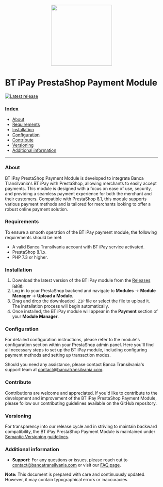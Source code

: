 <p align="center">
  <img src="https://btepos.ro/push/logos/btepos.ro-web.jpg" width="200px">
</p>

# BT iPay PrestaShop Payment Module
[![Latest release](https://newgitlab.arnia.ro/banca-transilvania/ipay-prestashop/release/)](https://newgitlab.arnia.ro/banca-transilvania/ipay-prestashop/releases)

### Index
- [About](#about)
- [Requirements](#requirements)
- [Installation](#installation)
- [Configuration](#configuration)
- [Contribute](#contribute)
- [Versioning](#versioning)
- [Additional information](#additional-information)
---

### About

BT iPay PrestaShop Payment Module is developed to integrate Banca Transilvania's BT iPay with PrestaShop, allowing merchants to easily accept payments. This module is designed with a focus on ease of use, security, and providing a seamless payment experience for both the merchant and their customers. Compatible with PrestaShop 8.1, this module supports various payment methods and is tailored for merchants looking to offer a robust online payment solution.

### Requirements

To ensure a smooth operation of the BT iPay payment module, the following requirements should be met:
- A valid Banca Transilvania account with BT iPay service activated.
- PrestaShop 8.1.x.
- PHP 7.3 or higher.

### Installation

1. Download the latest version of the BT iPay module from the [Releases page](https://newgitlab.arnia.ro/banca-transilvania/ipay-prestashop/releases).
2. Log in to your PrestaShop backend and navigate to **Modules** → **Module Manager** → **Upload a Module**.
3. Drag and drop the downloaded `.ZIP` file or select the file to upload it. The installation process will begin automatically.
4. Once installed, the BT iPay module will appear in the **Payment** section of your **Module Manager**.

### Configuration

For detailed configuration instructions, please refer to the module's configuration section within your PrestaShop admin panel. Here you'll find all necessary steps to set up the BT iPay module, including configuring payment methods and setting up transaction modes.

Should you need any assistance, please contact Banca Transilvania's support team at [contact@bancatransilvania.com](mailto:contact@bancatransilvania.com).

### Contribute

Contributions are welcome and appreciated. If you'd like to contribute to the development and improvement of the BT iPay PrestaShop Payment Module, please follow our contributing guidelines available on the GitHub repository.

### Versioning

For transparency into our release cycle and in striving to maintain backward compatibility, the BT iPay PrestaShop Payment Module is maintained under [Semantic Versioning guidelines](https://semver.org/).

### Additional information
- **Support:** For any questions or issues, please reach out to [contact@bancatransilvania.com](mailto:contact@bancatransilvania.com) or visit our [FAQ page](YOUR_FAQ_PAGE_LINK).

**Note:** This document is prepared with care and continuously updated. However, it may contain typographical errors or inaccuracies.

